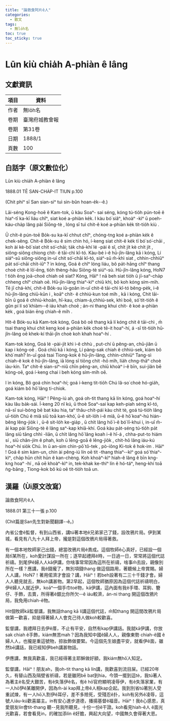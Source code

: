 ```yaml
---
title: "論救食阿片ê人"
categories:
  - 散文
tags:
  - 無lo̍h名
toc: true
toc_sticky: true
---
```


# Lūn kiù chia̍h A-phiàn ê lâng

## 文獻資訊

| 項目 | 資料 |
|---|---|
| 作者 | 無lo̍h名 |
| 卷期 | 臺灣府城教會報 |
| 卷期 | 第31卷 |
| 日期 | 1888/1 |
| 頁數 | 100 |

## 白話字（原文數位化）

Lūn kiù chia̍h A-phiàn ê lâng

1888.01 TĒ SAN-CHA̍P-IT TIUN p.100

(Chit phiⁿ sī San sian-siⁿ tuì sin-bûn hoan-e̍k--ê.)

Lāi-séng Kong-hoē ê Kam-tok, ū kàu Soaⁿ- sai séng, kóng tú-tio̍h pún-toē ê hiaⁿ-tī ka-kī liáu chîⁿ, siat koé a-phiàn ke̍k. I kàu bó͘ siâⁿ, khoàⁿ -kìⁿ ū poeh- káu-cha̍p lâng pài Siōng-tè , lóng sī tuì chit-ê koé a-phiàn ke̍k tit-tio̍h kiù .

Ū chi̍t-ê pún-toē Bo̍k-su ka-kī chhut chîⁿ, chóng-tng koé a-phiàn ke̍k ê chek-sêng. Chit-ê Bo̍k-su ê sim chin hó, í-keng siat chi̍t-ê ke̍k tī bó͘ só͘-chāi , koh ài kè-bô͘ siat chi̍t só͘-chāi; ta̍k chá-khí lé -pài ê sî, chi̍t ji̍t kè chi̍t ji̍t , siông-siông chiong chit- ê tāi-chì kî-tó. Kàu-bé i-ê hū-jîn-lâng kā i kóng, Lí siáⁿ-sū siông-siông in-uī chit só͘-chāi kî-tó, siáⁿ-sū m̄-khì siat , chhin-chhiūⁿ pa̍t só͘-chāi chi̍t-iūⁿ ? ìn kóng, Goá ê chîⁿ lóng liáu, bô pa̍t-hāng chîⁿ thang choè chit-ê lō͘-ēng, tio̍h thèng-hāu Siōng-tè siúⁿ-sù. Hū-jîn-lâng kóng, Ho͘N7 ! tio̍h ēng joā-choē chiah oē siat? Kóng, Hāiⁿ ! nā beh siat tio̍h ū jī-saⁿ-cha̍p chheng chîⁿ chiah oē. Hū-jîn-lâng thiaⁿ-kìⁿ chiū khì, bô koh kóng sím-mi̍h. Tē jī chá-khí, chit-ê Bo̍k-su iû-goân in-uī chit-ê tāi-chì kî-tó bêng-pe̍k, i-ê hū-jîn-lâng chiū-kūn i , koāⁿ chi̍t- ê chhiú-kun toé mi̍h , kā i kóng, Chit lāi-bīn ū goá ê chhiú-khoân, hī-kau, chiam-á,chhiú-sek, khì boē, só͘ tit-tio̍h ê gûn pí lí só͘ khiàm--ê iáu khah choē ; án-ni thang khui chit- ê koé a-phiàn ke̍k , goá bián ēng chiah-ê mi̍h .

Hit-ê Bo̍k-su kā Kam-tok kóng, Goá bô oē thang kā lí kóng chit ê tāi-chì , m̄ tsai thang khui chit keng koé a-phiàn ke̍k choè tē-it hoaⁿ-hí, á -sī tit-tio̍h hū-jîn-lâng oē khek-kí thāi-jîn choè koh khah hoaⁿ-hí .

Kam-tok kóng, Goá lé -pài-ji̍t khì i-ê chhù , put-chí ū pêng-an, chū-jiân ū kap i kóng-oē . Goá chiū kā i kóng, Lí pàng-sak chiah ê chhiú-sek, kiám bô khó͘ mah? In-uī goá tsai Tiong-kok ê hū-jîn-lâng, chhin-chhiūⁿ Tang-sì chiah-ê kok ê hū-jîn-lâng, iā lóng sī tiōng chit -hō mi̍h, lia̍h chng-thāⁿ choè iàu-kín. Taⁿ chit-ê sian-siⁿ-niû chīn pêng-an, chiū khoàⁿ i-ê bīn, sui-jiân bē kóng-oē, goá í-keng chai i beh kóng sím-mi̍h oē.

I ìn kóng, Bô goá chin hoaⁿ-hí; goá í-keng tit-tio̍h Chú Iâ-so͘ choè hó-gia̍h, goá kiám bô hō͘ lâng ti-chiok.

Kam-tok kóng, Hāiⁿ ! Pêng-iú ah, goá oh-tit thang kā lín kóng, goá hoaⁿ-hí kàu lâu ba̍k-sái. Í-keng 20 nî kú, ū thoè Soaⁿ-sai kap keh-piah séng kî-tó, nā-sī sui-bóng bē bat kàu hia, taⁿ thâu-chi̍t-pái kàu chit tè, goá tú-tio̍h lâng uī-tio̍h Chú ê miâ siū toā kan-khó͘, ū-ê sit-lo̍h i-ê miâ, ū-ê hō͘ koaⁿ-hú hián-bêng lêng-jio̍k i , ū-ê sit-lo̍h ke-gia̍p , ū chi̍t lâng hō͘ i-ê bó͘ lī-khui i, in-uī m̄-ài kap pài Siōng-tè ê lâng saⁿ-kap khiā-khí. Goá kàu pa̍t-séng tú-tio̍h pa̍t lâng siū tāng chhì -liān, ū chi̍t lâng hō͘ lâng koah i-ê hī-á , chha-put-to hiám sí , siū chân-jím ê phah, koh ū lēng-goā ê lêng-jio̍k , chit-hō lâng iáu-kú hoaⁿ-hí sio̍k Chú. In ū an-sim chìn-pō͘ tō-tek , pò-iông Ki-tok ê hok-im . Hāiⁿ ! Goá ê sim kám-un, chin ài pêng-iú lín oē tit -thang thiaⁿ--kìⁿ goá só͘ thiaⁿ-kìⁿ, cha̍p hūn chi̍t hūn ê kan-chèng. Koh khoàⁿ-kìⁿ hiah-ê lâng ê bīn kng-kng hoaⁿ -hí , nā oē khoàⁿ-kìⁿ in, tek-khak ke-thiⁿ lín ê hó-táⁿ, heng-khí toā ǹg-bāng , Tiong-kok bô kú oē tit-tio̍h toā un.

## 漢羅（Ùi原文改寫）

論救食阿片ê人

1888.01 第三十一張 p.100

(Chit篇是San先生對新聞翻譯--ê。)

內省公會ê監督，有到山西省，講tú著本地ê兄弟家己了錢，設改鴉片局。伊到某城，看見有八九十人拜上帝，攏是對這個改鴉片局得著救。

有一個本地牧師家己出錢，總當改鴉片局ê責成。這個牧師ê心真好，已經設一個局tī某所在，koh愛計謀設一所在；逐早起禮拜ê時，一日過一日，常常將這個代誌祈禱。到尾伊ê婦人人kā伊講，你啥事常常因為這所在祈禱，啥事m̄去設，親像別所在一樣？應講，我ê錢攏了，無別項錢thang 做這個路用，著聽候上帝賞賜。婦人人講，Ho͘N7！著用偌濟才會設？講，Hāiⁿ！若beh設著有二三十千錢才會。婦人人聽見就去，無koh講甚物。第2早起，這個牧師猶原因為這個代誌祈禱明白，伊ê婦人人就近伊，koāⁿ一個手巾toé物，kā伊講，這內面有我ê手環、耳鉤、簪仔、手飾，去賣，所得著ê銀比你所欠--ê iáu較濟，án-ni thang 開這個改鴉片局，我免用chiah-ê物。

Hit個牧師kā監督講，我無話thang kā lí講這個代誌，m̄知thang 開這間改鴉片局做第一歡喜，抑是得著婦人人會克己待人做koh較歡喜。

監督講，我禮拜日去伊ê厝，不止有平安，自然有kap伊講話。我就kā伊講，你放sak chiah ê手飾，kiám無苦mah？因為我知中國ê婦人人，親像東勢 chiah-ê國 ê婦人人，也攏是重這號物，掠妝飾做要緊。今這個先生娘盡平安，就看伊ê面，雖然bē講話，我已經知伊beh講甚物話。

伊應講，無我真歡喜，我已經得著主耶穌做好額，我kiám無hō͘人知足。

監督講，Hāiⁿ！朋友ah，我oh-tit thang kā lín講，我歡喜到流目屎。已經20年久，有替山西及隔壁省祈禱，若是雖罔bē bat到hia，今頭一擺到這tè，我tú著人為著主ê名受大艱苦，有ê失落伊ê名，有ê hō͘官府顯明凌辱伊，有ê失落家業，有一人hō͘伊ê某離開伊，因為m̄-ài kap拜上帝ê人相kap企起。我到別省tú著別人受重試煉，有一人hō͘人割伊ê耳仔，差不多險死，受殘忍ê扑，koh有另外ê凌辱，這號人iáu-kú歡喜屬主。in有安心進步道德，播揚基督ê福音。Hāiⁿ！我ê心感恩，真愛朋友lín會tit-thang 聽--見我所聽見，十份一份ê干證。koh看見hiah-ê人 ê面光光歡喜，若會看見in，的確加添lín ê好膽，興起大向望，中國無久會得著大恩。
